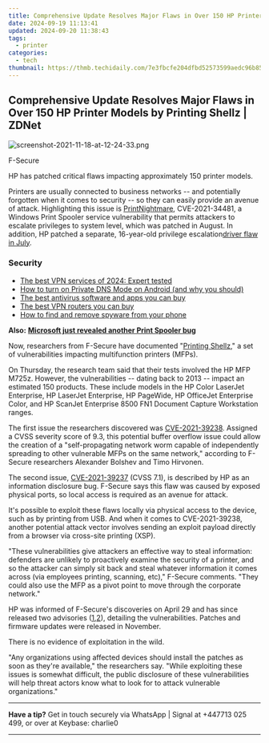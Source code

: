 ```yaml
---
title: Comprehensive Update Resolves Major Flaws in Over 150 HP Printer Models by Printing Shellz | ZDNet
date: 2024-09-19 11:13:41
updated: 2024-09-20 11:38:43
tags:
  - printer
categories:
  - tech
thumbnail: https://thmb.techidaily.com/7e3fbcfe204dfbd52573599aedc96b853d77272f3befed715bed50ff29c06e5a.jpg
---
```


## Comprehensive Update Resolves Major Flaws in Over 150 HP Printer Models by Printing Shellz | ZDNet

![screenshot-2021-11-18-at-12-24-33.png](https://www.zdnet.com/a/img/resize/b638bc1117340e3e7e411473e389e70a5a0ceaa7/2021/11/18/34f27153-3810-4fdd-8223-40800769b2c5/screenshot-2021-11-18-at-12-24-33.png?auto=webp&width=1280)

F-Secure

HP has patched critical flaws impacting approximately 150 printer models. 

Printers are usually connected to business networks -- and potentially forgotten when it comes to security -- so they can easily provide an avenue of attack. Highlighting this issue is [PrintNightmare](https://www.zdnet.com/article/microsoft-fixes-windows-10-printnightmare-flaw-with-this-update/), CVE-2021-34481, a Windows Print Spooler service vulnerability that permits attackers to escalate privileges to system level, which was patched in August. In addition, HP patched a separate, 16-year-old privilege escalation[driver flaw in July](https://www.zdnet.com/article/hp-patches-vulnerable-printer-driver-impacting-millions-of-devices/). 

### Security

* [The best VPN services of 2024: Expert tested](https://www.zdnet.com/article/best-vpn/)
* [How to turn on Private DNS Mode on Android (and why you should)](https://www.zdnet.com/article/how-to-turn-on-private-dns-mode-on-android-and-why-you-should/)
* [The best antivirus software and apps you can buy](https://www.zdnet.com/article/best-antivirus/)
* [The best VPN routers you can buy](https://www.zdnet.com/article/best-vpn-router/)
* [How to find and remove spyware from your phone](https://www.zdnet.com/article/how-to-find-and-remove-spyware-from-your-phone/)

**Also:** [**Microsoft just revealed another Print Spooler bug**](https://www.zdnet.com/article/windows-10-microsoft-just-revealed-another-print-spooler-bug/)

Now, researchers from F-Secure have documented "[Printing Shellz](https://labs.f-secure.com/publications/printing-shellz)," a set of vulnerabilities impacting multifunction printers (MFPs). 

On Thursday, the research team said that their tests involved the HP MFP M725z. However, the vulnerabilities -- dating back to 2013 -- impact an estimated 150 products. These include models in the HP Color LaserJet Enterprise, HP LaserJet Enterprise, HP PageWide, HP OfficeJet Enterprise Color, and HP ScanJet Enterprise 8500 FN1 Document Capture Workstation ranges. 

The first issue the researchers discovered was [CVE-2021-39238](https://nvd.nist.gov/vuln/detail/CVE-2021-39238). Assigned a CVSS severity score of 9.3, this potential buffer overflow issue could allow the creation of a "self-propagating network worm capable of independently spreading to other vulnerable MFPs on the same network," according to F-Secure researchers Alexander Bolshev and Timo Hirvonen. 

The second issue, [CVE-2021-39237](https://cve.mitre.org/cgi-bin/cvename.cgi?name=CVE-2021-39237) (CVSS 7.1), is described by HP as an information disclosure bug. F-Secure says this flaw was caused by exposed physical ports, so local access is required as an avenue for attack. 

It's possible to exploit these flaws locally via physical access to the device, such as by printing from USB. And when it comes to CVE-2021-39238, another potential attack vector involves sending an exploit payload directly from a browser via cross-site printing (XSP). 

"These vulnerabilities give attackers an effective way to steal information: defenders are unlikely to proactively examine the security of a printer, and so the attacker can simply sit back and steal whatever information it comes across (via employees printing, scanning, etc)," F-Secure comments. "They could also use the MFP as a pivot point to move through the corporate network." 

HP was informed of F-Secure's discoveries on April 29 and has since released two advisories ([1](https://support.hp.com/us-en/document/ish%5F5000383-5000409-16/hpsbpi03749),[2](https://support.hp.com/us-en/document/ish%5F5000124-5000148-16/hpsbpi03748)), detailing the vulnerabilities. Patches and firmware updates were released in November. 

There is no evidence of exploitation in the wild. 

"Any organizations using affected devices should install the patches as soon as they're available," the researchers say. "While exploiting these issues is somewhat difficult, the public disclosure of these vulnerabilities will help threat actors know what to look for to attack vulnerable organizations." 

---

**Have a tip?** Get in touch securely via WhatsApp | Signal at +447713 025 499, or over at Keybase: charlie0 

---

<ins class="adsbygoogle"
     style="display:block"
     data-ad-format="autorelaxed"
     data-ad-client="ca-pub-7571918770474297"
     data-ad-slot="1223367746"></ins>



<ins class="adsbygoogle"
     style="display:block"
     data-ad-client="ca-pub-7571918770474297"
     data-ad-slot="8358498916"
     data-ad-format="auto"
     data-full-width-responsive="true"></ins>
